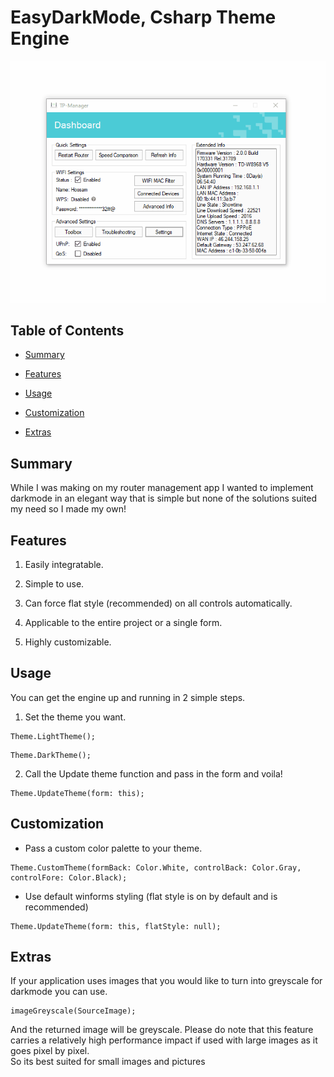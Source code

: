 # EasyDarkMode, Csharp Theme Engine

![Showcase.gif](/Showcase.gif)

## Table of Contents

* [Summary](#Summary)

* [Features](#Features)

* [Usage](#Usage)

* [Customization](#Customization)

* [Extras](#Extras)



## Summary

While I was making on my router management app I wanted to implement darkmode in an elegant way that is simple but none of the solutions suited my need so I made my own!


## Features

1. Easily integratable.

2. Simple to use.

3. Can force flat style (recommended) on all controls automatically.

4. Applicable to the entire project or a single form.

5. Highly customizable.

## Usage

You can get the engine up and running in 2 simple steps.

1. Set the theme you want.
```
Theme.LightTheme();
```
```
Theme.DarkTheme();
```

2. Call the Update theme function and pass in the form and voila!
```
Theme.UpdateTheme(form: this);
```

## Customization

- Pass a custom color palette to your theme.
```
Theme.CustomTheme(formBack: Color.White, controlBack: Color.Gray, controlFore: Color.Black);
```
- Use default winforms styling (flat style is on by default and is recommended)
```
Theme.UpdateTheme(form: this, flatStyle: null);
```

## Extras

If your application uses images that you would like to turn into greyscale for darkmode you can use.
```
imageGreyscale(SourceImage);
```
And the returned image will be greyscale. Please do note that this feature carries a relatively high performance impact if used with large images as it goes pixel by pixel.   
So its best suited for small images and pictures
